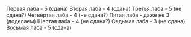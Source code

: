 Первая лаба    - 5 (сдана)
Вторая лаба    - 4 (сдана)
Третья лаба    - 5 (не сдана?)
Четвертая лаба - 4 (не сдана?)
Пятая лаба     - даже не 3 (доделаем)
Шестая лаба    - 4 (не сдана?)
Седьмая лаба   - 3 (не сдана)
Восьмая лаба   - 5 (сдана)
